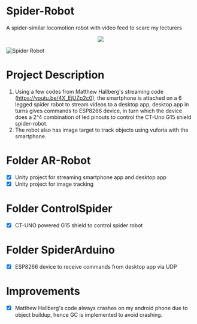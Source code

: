 # Spider-Robot
A spider-similar locomotion robot with video feed to scare my lecturers

<div align="center">
<img src="https://media.giphy.com/media/fU43JVDDEdu4ARzo8f/giphy-downsized-large.gif">
</div>

![Spider Robot](https://github.com/HankRobot/Spider-Robot/blob/master/spider_robot.gif)

# Project Description
1. Using a few codes from Matthew Hallberg's streaming code (https://youtu.be/4X_EjUZp2c0), the smartphone is attached on a 6 legged spider robot to stream videos to a desktop app, desktop app in turns gives commands to ESP8266 device, in turn which the device does a 2^4 combination of led pinouts to control the CT-Uno G15 shield spider-robot.
2. The robot also has image target to track objects using vuforia with the smartphone.

# Folder AR-Robot
- [x] Unity project for streaming smartphone app and desktop app 
- [x] Unity project for image tracking

# Folder ControlSpider
- [x] CT-UNO powered G15 shield to control spider robot

# Folder SpiderArduino
- [x] ESP8266 device to receive commands from desktop app via UDP

# Improvements
- [x] Matthew Hallberg's code always crashes on my android phone due to object buildup, hence GC is implemented to avoid crashing.
